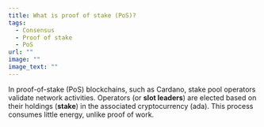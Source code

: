 ```yaml
---
title: What is proof of stake (PoS)?
tags:
  - Consensus
  - Proof of stake
  - PoS
url: ""
image: ""
image_text: ""
---
```



In proof-of-stake (PoS) blockchains, such as Cardano, stake pool operators validate network activities. Operators (or **slot leaders**) are elected based on their holdings (**stake**) in the associated cryptocurrency (ada). This process consumes little energy, unlike proof of work.
